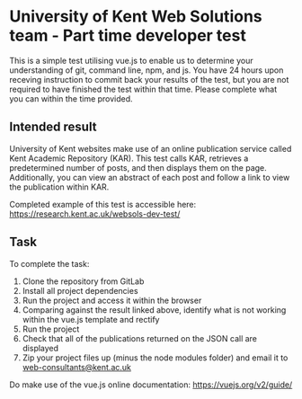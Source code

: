 # University of Kent Web Solutions team - Part time developer test

This is a simple test utilising vue.js to enable us to determine your understanding of git, command line, npm, and js. You have 24 hours upon receving instruction to commit back your results of the test, but you are not required to have finished the test within that time. Please complete what you can within the time provided.

## Intended result
University of Kent websites make use of an online publication service called Kent Academic Repository (KAR). This test calls KAR, retrieves a predetermined number of posts, and then displays them on the page. Additionally, you can view an abstract of each post and follow a link to view the publication within KAR.

Completed example of this test is accessible here: https://research.kent.ac.uk/websols-dev-test/

## Task
To complete the task:
1. Clone the repository from GitLab
2. Install all project dependencies
3. Run the project and access it within the browser
4. Comparing against the result linked above, identify what is not working within the vue.js template and rectify
5. Run the project
6. Check that all of the publications returned on the JSON call are displayed
7. Zip your project files up (minus the node modules folder) and email it to web-consultants@kent.ac.uk

Do make use of the vue.js online documentation: https://vuejs.org/v2/guide/
